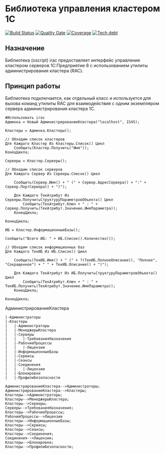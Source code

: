 # Библиотека управления кластером 1С
[![Build Status](https://travis-ci.org/arkuznetsov/irac.svg?branch=develop)](https://travis-ci.org/arkuznetsov/irac)
[![Quality Gate](https://sonar.silverbulleters.org/api/badges/gate?key=opensource-irac)](https://sonar.silverbulleters.org/dashboard/index/opensource-irac)
[![Coverage](https://sonar.silverbulleters.org/api/badges/measure?key=opensource-irac&metric=coverage)](https://sonar.silverbulleters.org/dashboard/index/opensource-irac)
[![Tech debt](https://sonar.silverbulleters.org/api/badges/measure?key=opensource-irac&metric=sqale_debt_ratio)](https://sonar.silverbulleters.org/dashboard/index/opensource-irac)

## Назначение

Библиотека (oscript) irac предоставляет интерфейс управления кластером серверов 1С:Предприятие 8 с использованием утилиты администрирования кластера (RAC).


## Принцип работы

Библиотека подключается, как отдельный класс и используется для вызова команд утилиты RAC для взаимодействия с одним экземпляром сервера администрирования кластера 1С.

```bsl
#Использовать irac
Админка = Новый АдминистрированиеКластера("localhost", 1545);

Кластеры = Админка.Кластеры();

// Обходим список кластеров
Для Каждого Кластер Из Кластеры.Список() Цикл
    Сообщить(Кластер.Получить("Имя"));
КонецЦикла;

Серверы = Кластер.Серверы();

// Обходим список серверов
Для Каждого Сервер Из Серверы.Список() Цикл

    Сообщить(Сервер.Имя() + " (" + Сервер.АдресСервера() + ":" + Сервер.ПортСервера() + ")");

    Для Каждого ТекАтрибут Из Серверы.ПолучитьСтруктуруПараметровОбъекта() Цикл
        Сообщить(ТекАтрибут.Ключ + " : " + Сервер.Получить(ТекАтрибут.Значение.ИмяПараметра));
    КонецЦикла;

КонецЦикла;

ИБ = Кластер.ИнформационныеБазы();

Сообщить("Всего ИБ: " + ИБ.Список().Количество());

// Обходим список информационных баз
Для Каждого ТекИБ Из ИБ.Список() Цикл

    Сообщить(ТекИБ.Имя() + " (" + ?(ТекИБ.ПолноеОписание(), "Полное", "Сокращенное") + " " + ТекИБ.Описание() + ")");

    Для Каждого ТекАтрибут Из ИБ.ПолучитьСтруктуруПараметровОбъекта() Цикл
        Сообщить(ТекАтрибут.Ключ + " : " + ТекИБ.Получить(ТекАтрибут.Значение.ИмяПараметра));
    КонецЦикла;

КонецЦикла;

```

АдминистрированиеКластера
    
    |-Администраторы
    |-Кластеры
    |   |-Администраторы
    |   |-МенеджерыКластера
    |   |-Серверы
    |   |   |-ТребованияНазначения
    |   |-РабочиеПроцессы
    |   |   |-Лицензии
    |   |-ИнформационныеБазы
    |   |-Сервисы
    |   |-Сеансы
    |   |-Соединения
    |   |   |-Лицензии
    |   |-Блокировки
    |   |-ПрофилиБезопасности

```mermaid
АдминистрированиеКластера-->Администраторы;
АдминистрированиеКластера-->Кластеры;
Кластеры-->Администраторы;
Кластеры-->МенеджерыКластера;
Кластеры-->Серверы;
Серверы-->ТребованияНазначения;
Кластеры-->РабочиеПроцессы;
РабочиеПроцессы-->Лицензии
Кластеры-->ИнформационныеБазы;
Кластеры-->Сервисы;
Кластеры-->Сеансы;
Кластеры-->Соединения;
Соединения-->Лицензии;
Кластеры-->Блокировки;
Кластеры-->ПрофилиБезопасности;
```